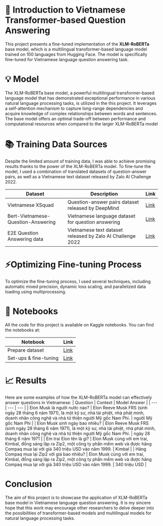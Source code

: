 # 🌟 Introduction to Vietnamese Transformer-based Question Answering
This project presents a fine-tuned implementation of the **XLM-RoBERTa** base model, which is a multilingual transformer-based language model trained on 100 languages from Hugging Face. The model is specifically fine-tuned for Vietnamese language question answering task.

# 💡 Model
The XLM-RoBERTa base model, a powerful multilingual transformer-based language model that has demonstrated exceptional performance in various natural language processing tasks, is utilized in the this project. It leverages a self-attention mechanism to capture long-range dependencies and acquire knowledge of complex relationships between words and sentences. The base model offers an optimal trade-off between performance and computational resources when compared to the larger XLM-RoBERTa model

# 📚 Training Data Sources
Despite the limited amount of training data, I was able to achieve promising results thanks to the power of the XLM-RoBERTa model. To fine-tune the model, I used a combination of translated datasets of question-answer pairs, as well as a Vietnamese text dataset released by Zalo AI Challenge 2022.

| Dataset | Description | Link |
| --- | --- | --- |
| Vietnamese XSquad | Question-answer pairs dataset released by DeepMind | [Link](https://raw.githubusercontent.com/deepmind/xquad/master/xquad.vi.json) |
| Bert-Vietnamese-Question-Answering | Vietnamese language dataset for question answering | [Link](https://raw.githubusercontent.com/mailong25/bert-vietnamese-question-answering/master/dataset/train-v2.0.json) |
| E2E Question Answering data | Vietnamese text dataset released by Zalo AI Challenge 2022 | [Link](https://www.kaggle.com/datasets/ducnh279/nlp-data) |

# ⚡Optimizing Fine-tuning Process
To optimize the fine-tuning process, I used several techniques, including automatic mixed precision, dynamic loss scaling, and parallelized data loading using multiprocessing.

# 📓 Notebooks
All the code for this project is available on Kaggle notebooks. You can find the notebooks at:

| Notebook | Link |
| --- | --- |
| Prepare dataset | [Link](https://www.kaggle.com/code/ducnh279/prep-qa-dataset) |
| Set-ups & fine-tuning | [Link](https://www.kaggle.com/code/ducnh279/qa-training) |  

# 📈 Results
Here are some examples of how the XLM-RoBERTa model can effectively answer questions in Vietnamese:
| Question | Context | Model Answer |
| --- | --- | --- |
| Elon Musk là người nước nào? | Elon Reeve Musk FRS (sinh ngày 28 tháng 6 năm 1971), là một kỹ sư, nhà tài phiệt, nhà phát minh, doanh nhân công nghệ và nhà từ thiện người Mỹ gốc Nam Phi. | người Mỹ gốc Nam Phi |
| Elon Musk sinh ngày bao nhiêu? | Elon Reeve Musk FRS (sinh ngày 28 tháng 6 năm 1971), là một kỹ sư, nhà tài phiệt, nhà phát minh, doanh nhân công nghệ và nhà từ thiện người Mỹ gốc Nam Phi. | ngày 28 tháng 6 năm 1971 |
| Em trai Elon tên là gì? | Elon Musk cùng với em trai, Kimbal, đồng sáng lập ra Zip2, một công ty phần mềm web và được hãng Compaq mua lại với giá 340 triệu USD vào năm 1999. | Kimbal |
| Hãng Compaq mua lại Zip2 với giá bao nhiêu? | Elon Musk cùng với em trai, Kimbal, đồng sáng lập ra Zip2, một công ty phần mềm web và được hãng Compaq mua lại với giá 340 triệu USD vào năm 1999. | 340 triệu USD |

# Conclusion
The aim of this project is to showcase the application of XLM-RoBERTa base model in Vietnamese language question answering. It is my sincere hope that this work may encourage other researchers to delve deeper into the possibilities of transformer-based models and multilingual models for natural language processing tasks.
